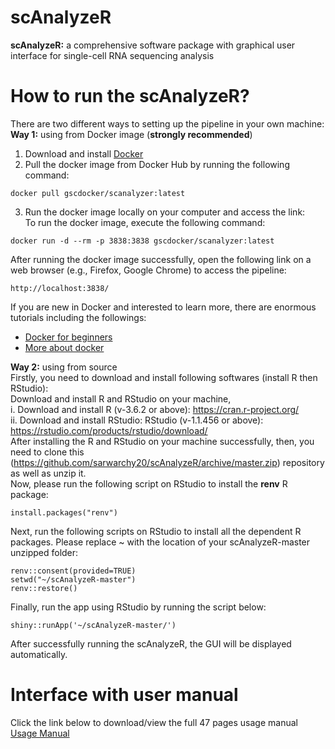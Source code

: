 #                                                              scAnalyzeR
**scAnalyzeR:** a comprehensive software package with graphical user interface for single-cell RNA sequencing analysis

# How to run the scAnalyzeR?
There are two different ways to setting up the pipeline in your own machine: <br/>
**Way 1:** using from Docker image (**strongly recommended**)
1.	Download and install [Docker](https://www.docker.com/products/docker-desktop)
2.	Pull the docker image from Docker Hub by running the following command:
  ```
 docker pull gscdocker/scanalyzer:latest
  ```
3.	Run the docker image locally on your computer and access the link: <br/>
  To run the docker image, execute the following command:
  ```
  docker run -d --rm -p 3838:3838 gscdocker/scanalyzer:latest
  ```
  After running the docker image successfully, open the following link on a web browser (e.g., Firefox, Google Chrome) to access the pipeline: 
  ```
  http://localhost:3838/
  ```
  If you are new in Docker and interested to learn more, there are enormous tutorials including the followings: <br/>
  *  [Docker for beginners](https://docker-curriculum.com/) 
  *  [More about docker](https://www.youtube.com/watch?v=6aBsjT5HoGY)
  
**Way 2:** using from source <br/>
Firstly, you need to download and install following softwares (install R then RStudio): <br/>
Download and install R and RStudio on your machine, <br/>
i.	Download and install R (v-3.6.2 or above): https://cran.r-project.org/ <br/>
ii.	Download and install RStudio: RStudio (v-1.1.456 or above): https://rstudio.com/products/rstudio/download/ <br/>
After installing the R and RStudio on your machine successfully, then, you need to clone this (https://github.com/sarwarchy20/scAnalyzeR/archive/master.zip) repository as well as unzip it. <br/>
Now, please run the following script on RStudio to install the **renv** R package: <br/>
```
install.packages("renv")
```
Next, run the following scripts on RStudio to install all the dependent R packages. Please replace ~ with the location of your scAnalyzeR-master unzipped folder: <br/> 
```
renv::consent(provided=TRUE)
setwd("~/scAnalyzeR-master")
renv::restore() 
```
Finally, run the app using RStudio by running the script below: <br/>
```
shiny::runApp('~/scAnalyzeR-master/')
```
After successfully running the scAnalyzeR, the GUI will be displayed automatically.
<br/>
# Interface with user manual <br/>
Click the link below to download/view the full 47 pages usage manual <br/>
[Usage Manual](https://github.com/sarwarchy20/scAnalyzeR/blob/master/user_manual/User_manual_scAnalyzeR_1_0.pdf)


